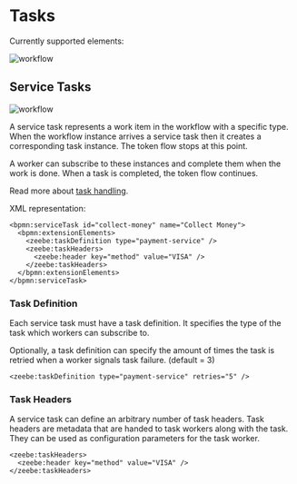 # Tasks

Currently supported elements:

![workflow](/bpmn-workflows/service-task.png)

## Service Tasks

![workflow](/bpmn-workflows/order-process.png)

A service task represents a work item in the workflow with a specific type.
When the workflow instance arrives a service task then it creates a corresponding task instance. The token flow stops at this point.

A worker can subscribe to these instances and complete them when the work is done.
When a task is completed, the token flow continues.

Read more about [task handling](basics/task-workers.html).

XML representation:

```
<bpmn:serviceTask id="collect-money" name="Collect Money">
  <bpmn:extensionElements>
    <zeebe:taskDefinition type="payment-service" />
    <zeebe:taskHeaders>
      <zeebe:header key="method" value="VISA" />
    </zeebe:taskHeaders>
  </bpmn:extensionElements>
</bpmn:serviceTask>
```

### Task Definition

Each service task must have a task definition.
It specifies the type of the task which workers can subscribe to.

Optionally, a task definition can specify the amount of times the task is retried when a worker signals task failure. (default = 3)

```
<zeebe:taskDefinition type="payment-service" retries="5" />
```

### Task Headers

A service task can define an arbitrary number of task headers.
Task headers are metadata that are handed to task workers along with the task. They can be used as configuration parameters for the task worker.

```
<zeebe:taskHeaders>
  <zeebe:header key="method" value="VISA" />
</zeebe:taskHeaders>
```
